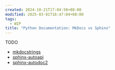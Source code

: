 ```yaml
---
created: 2024-10-21T17:04:50+08:00
modified: 2025-03-01T16:47:04+08:00
tags:
  - WIP
title: "Python Documentation: MkDocs vs Sphinx"
---
```


TODO

- [mkdocstrings](https://github.com/mkdocstrings/mkdocstrings)
- [sphinx-autoapi](https://github.com/readthedocs/sphinx-autoapi)
- [sphinx-autodoc2](https://github.com/sphinx-extensions2/sphinx-autodoc2)
